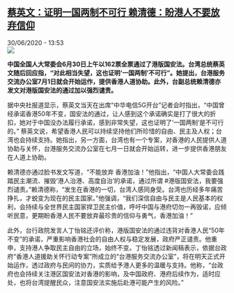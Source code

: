 <!--1593532504000-->
[蔡英文：证明一国两制不可行 赖清德：盼港人不要放弃信仰](http://www.rfi.fr//cn/%E6%B8%AF%E6%BE%B3%E5%8F%B0/20200630-%E8%94%A1%E8%8B%B1%E6%96%87-%E8%AF%81%E6%98%8E%E4%B8%80%E5%9B%BD%E4%B8%A4%E5%88%B6%E4%B8%8D%E5%8F%AF%E8%A1%8C-%E8%B5%96%E6%B8%85%E5%BE%B7-%E7%9B%BC%E6%B8%AF%E4%BA%BA%E4%B8%8D%E8%A6%81%E6%94%BE%E5%BC%83%E4%BF%A1%E4%BB%B0)
------

<div>30/06/2020 - 13:53</div><img src="https://s.rfi.fr/media/display/6a468268-bac7-11ea-88bf-005056a98db9/w:310/p:16x9/t%C3%A9l%C3%A9chargement%20%281%29.jpg"><p><strong>中国全国人大常委会6月30日上午以162票全票通过了港版国安法。台湾总统蔡英文随后回应指，“对此相当失望，这也证明‘一国两制’不可行”。她提出，台港服务交流办公室7月1日就会开始运作，提供香港人道协助。此外，台副总统赖清德亦发文对港版国安法的通过加以强烈谴责。</strong></p><div class="t-content__body u-clearfix"><div class="m-interstitial"></div><p>据中央社报道显示，蔡英文当天在出席“中华电信5G开台”记者会时指出，“中国曾经承诺香港50年不变，国安法的通过，让人感到这个承诺确实是打了很大的折扣，她对于中国没办法履行承诺，感到非常失望，这也证明了‘一国两制’是不可行的。” 蔡英文说，希望香港人民可以持续坚持他们所珍惜的自由、民主及人权；台湾也会持续支持。她指出，另一方面，台湾也有一个专案，对香港的人民提供人道协助与关怀，台港服务交流办公室在七月一日就会开始运转，进一步提供香港朋友在人道上协助。</p><p>赖清德亦通过脸书发文写道，“不能放弃 香港加油！”他指出，“中国人大常委会践踏民主潮流、摧毁‘港人治港、高度自治’的承诺，通过所谓 #港版国安法，我要强烈谴责。”赖清德称，“发生在香港的一切，台湾人感同身受。台湾也历经多年痛苦挣扎，才蜕变为现在的民主国家。”他强调，“我们深信自由与民主是人民基本的权利，会持续与全世界民主国家捍卫民主价值，呼吁中国与港府切勿一再毁诺，应倾听民意，更期盼香港人民不要放弃最珍贵的信仰与勇气，香港加油！”</p><p>此外，台行政院发言人丁怡铭还评价称，港版国安法的通过违背对香港人民“50年不变”的承诺，严重影响香港社会的自由人权与稳定发展，政府严正谴责。他重申，支持港人争取民主自由的立场，始终不变。丁怡铭透过新闻稿表示，依据台政府“香港人道援助关怀行动专案”所成立的“台港服务交流办公室”，将在明天正式开始运作，透过政府与民间的协力，实质给予港人更多的温暖与支持。他称，“台政府也会持续关注港区国安法对香港的影响，及中国政府、港府后续作为，适时应处，也将台湾提醒民众，注意国安法实施后赴港可能产生的风险。”</p><div class="o-self-promo o-self-promo--nl o-self-promo--hidden" data-selfpromo-newsletter></div><div class="o-self-promo o-self-promo--app o-self-promo--hidden" data-selfpromo-app></div></div>
